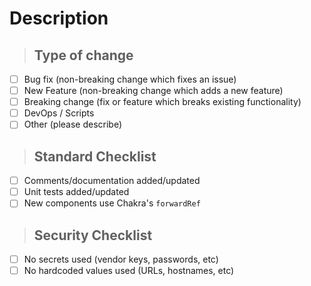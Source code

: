 # Description

> ## Type of change

- [ ] Bug fix (non-breaking change which fixes an issue)
- [ ] New Feature (non-breaking change which adds a new feature)
- [ ] Breaking change (fix or feature which breaks existing functionality)
- [ ] DevOps / Scripts
- [ ] Other (please describe)

> ## Standard Checklist

- [ ] Comments/documentation added/updated
- [ ] Unit tests added/updated
- [ ] New components use Chakra's `forwardRef`

> ## Security Checklist

- [ ] No secrets used (vendor keys, passwords, etc)
- [ ] No hardcoded values used (URLs, hostnames, etc)
